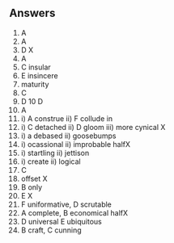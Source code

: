 ## Answers

1) A
2) A
3) D X
4) A
5) C insular
6) E insincere
7) maturity
8) C
9) D
10 D
11) A
12) i) A construe ii) F collude in
13) i) C detached ii) D gloom iii) more cynical X
14) i) a debased ii) goosebumps
15) i) ocassional ii) improbable halfX
16) i) startling ii) jettison
17) i) create ii) logical
18) C
19) offset X
20) B only
21) E  X
22) F uniformative, D scrutable
23) A complete, B economical halfX
24) D universal E ubiquitous
25) B craft, C cunning
